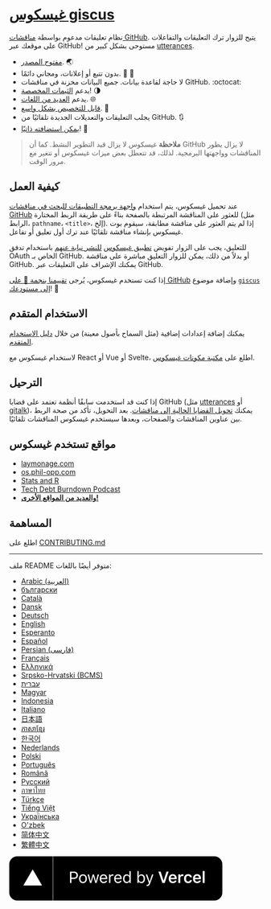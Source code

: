# [غيسكوس giscus][giscus]

نظام تعليقات مدعوم بواسطة [مناقشات GitHub][discussions]. يتيح للزوار ترك التعليقات والتفاعلات على موقعك عبر GitHub! مستوحى بشكل كبير من [utterances][utterances].

- [مفتوح المصدر][repo]. 🌏
- بدون تتبع أو إعلانات، ومجاني دائمًا. 📡 🚫
- لا حاجة لقاعدة بيانات. جميع البيانات مخزنة في مناقشات GitHub. :octocat:
- يدعم [الثيمات المخصصة][creating-custom-themes]! 🌗
- يدعم [العديد من اللغات][multiple-languages]. 🌐
- [قابل للتخصيص بشكل واسع][advanced-usage]. 🔧
- يجلب التعليقات والتعديلات الجديدة تلقائيًا من GitHub. 🔃
- [يمكن استضافته ذاتيًا][self-hosting]! 🤳

> **ملاحظة**
> غيسكوس لا يزال قيد التطوير النشط. كما أن GitHub لا يزال يطور المناقشات وواجهتها البرمجية. لذلك، قد تتعطل بعض ميزات غيسكوس أو تتغير مع مرور الوقت.

## كيفية العمل

عند تحميل غيسكوس، يتم استخدام [واجهة برمجة التطبيقات للبحث في مناقشات GitHub][search-api] للعثور على المناقشة المرتبطة بالصفحة بناءً على طريقة الربط المختارة (مثل الرابط، `pathname`، `<title>`، إلخ). إذا لم يتم العثور على مناقشة مطابقة، سيقوم بوت غيسكوس بإنشاء مناقشة تلقائيًا عند ترك أول تعليق أو تفاعل.

للتعليق، يجب على الزوار تفويض [تطبيق غيسكوس][giscus-app] [للنشر نيابة عنهم][authorization] باستخدام تدفق OAuth الخاص بـ GitHub. أو بدلاً من ذلك، يمكن للزوار التعليق مباشرة على مناقشة GitHub. يمكنك الإشراف على التعليقات عبر GitHub.

[giscus]: https://giscus.app/ar
[discussions]: https://docs.github.com/en/discussions
[utterances]: https://github.com/utterance/utterances
[repo]: https://github.com/giscus/giscus
[advanced-usage]: https://github.com/giscus/giscus/blob/main/ADVANCED-USAGE.md
[creating-custom-themes]: https://github.com/giscus/giscus/blob/main/ADVANCED-USAGE.md#data-theme
[multiple-languages]: https://github.com/giscus/giscus/blob/main/CONTRIBUTING.md#adding-localizations
[self-hosting]: https://github.com/giscus/giscus/blob/main/SELF-HOSTING.md
[search-api]: https://docs.github.com/en/graphql/guides/using-the-graphql-api-for-discussions#search
[giscus-app]: https://github.com/apps/giscus
[authorization]: https://docs.github.com/en/developers/apps/identifying-and-authorizing-users-for-github-apps

<!-- configuration -->

إذا كنت تستخدم غيسكوس، يُرجى [تقييمنا بنجمة 🌟 على GitHub][repo] وإضافة موضوع [`giscus`][giscus-topic] [إلى مستودعك][topic-howto]! 🎉

## الاستخدام المتقدم

يمكنك إضافة إعدادات إضافية (مثل السماح بأصول معينة) من خلال [دليل الاستخدام المتقدم][advanced-usage].

لاستخدام غيسكوس مع React أو Vue أو Svelte، اطلع على [مكتبة مكونات غيسكوس][giscus-component].

## الترحيل

إذا كنت قد استخدمت سابقًا أنظمة تعتمد على قضايا GitHub (مثل [utterances][utterances] أو [gitalk][gitalk])، يمكنك [تحويل القضايا الحالية إلى مناقشات][convert]. بعد التحويل، تأكد من صحة الربط بين عناوين المناقشات والصفحات، وبعدها سيستخدم غيسكوس المناقشات تلقائيًا.

## مواقع تستخدم غيسكوس

- [laymonage.com][laymonage-website]
- [os.phil-opp.com][os-phil-opp]
- [Stats and R][statsandr]
- [Tech Debt Burndown Podcast][techdebtburndown]
- [**والعديد من المواقع الأخرى!**][giscus-topic]

## المساهمة

اطلع على [CONTRIBUTING.md][contributing]

[giscus-component]: https://github.com/giscus/giscus-component
[repo]: https://github.com/giscus/giscus
[giscus-topic]: https://github.com/topics/giscus
[topic-howto]: https://docs.github.com/en/github/administering-a-repository/classifying-your-repository-with-topics
[advanced-usage]: https://github.com/giscus/giscus/blob/main/ADVANCED-USAGE.md
[utterances]: https://github.com/utterance/utterances
[gitalk]: https://github.com/gitalk/gitalk
[convert]: https://docs.github.com/en/discussions/managing-discussions-for-your-community/moderating-discussions#converting-an-issue-to-a-discussion
[laymonage-website]: https://laymonage.com/posts/giscus
[os-phil-opp]: https://os.phil-opp.com
[statsandr]: https://statsandr.com
[techdebtburndown]: https://techdebtburndown.com
[contributing]: https://github.com/giscus/giscus/blob/main/CONTRIBUTING.md

<!-- end -->

---

ملف README متوفر أيضًا باللغات:

- [Arabic (العربية)](README.ar.md)
- [български](README.bg.md)
- [Català](README.ca.md)
- [Dansk](README.da.md)
- [Deutsch](README.de.md)
- [English](README.md)
- [Esperanto](README.eo.md)
- [Español](README.es.md)
- [Persian (فارسی)](README.fa.md)
- [Français](README.fr.md)
- [Ελληνικά](README.gr.md)
- [Srpsko-Hrvatski (BCMS)](README.hbs.md)
- [עברית](README.he.md)
- [Magyar](README.hu.md)
- [Indonesia](README.id.md)
- [Italiano](README.it.md)
- [日本語](README.ja.md)
- [ភាសាខ្មែរ](README.kh.md)
- [한국어](README.ko.md)
- [Nederlands](README.nl.md)
- [Polski](README.pl.md)
- [Português](README.pt.md)
- [Română](README.ro.md)
- [Русский](README.ru.md)
- [ภาษาไทย](README.th.md)
- [Türkçe](README.tr.md)
- [Tiếng Việt](README.vi.md)
- [Українська](README.uk.md)
- [O'zbek](README.uz.md)
- [简体中文](README.zh-CN.md)
- [繁體中文](README.zh-TW.md)

[![مدعوم من Vercel](public/powered-by-vercel.svg)][vercel]

[vercel]: https://vercel.com/?utm_source=giscus&utm_campaign=oss
